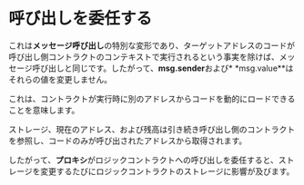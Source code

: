# 呼び出しを委任する

これは**メッセージ呼び出し**の特別な変形であり、ターゲットアドレスのコードが呼び出し側コントラクトのコンテキストで実行されるという事実を除けば、メッセージ呼び出しと同じです。したがって、**msg.sender**および* *msg.value**はそれらの値を変更しません。

これは、コントラクトが実行時に別のアドレスからコードを動的にロードできることを意味します。

ストレージ、現在のアドレス、および残高は引き続き呼び出し側のコントラクトを参照し、コードのみが呼び出されたアドレスから取得されます。

したがって、**プロキシ**がロジックコントラクトへの呼び出しを委任すると、ストレージを変更するたびにロジックコントラクトのストレージに影響が及びます。